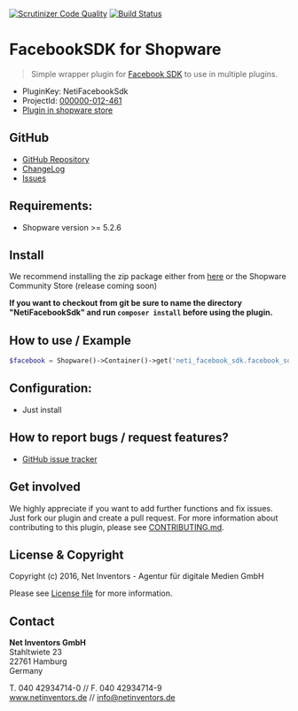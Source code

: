 [![Scrutinizer Code Quality](https://scrutinizer-ci.com/g/NetInventors/sw.ext.neti_facebook_sdk/badges/quality-score.png?b=master)](https://scrutinizer-ci.com/g/NetInventors/sw.ext.neti_facebook_sdk/?branch=master)
[![Build Status](https://scrutinizer-ci.com/g/NetInventors/sw.ext.neti_php_excel/badges/build.png?b=master)](https://scrutinizer-ci.com/g/NetInventors/sw.ext.neti_php_excel/build-status/master)

# FacebookSDK for Shopware
> Simple wrapper plugin for [Facebook SDK](https://developers.facebook.com/docs/reference/php/) to use in multiple plugins.

* PluginKey: NetiFacebookSdk
* ProjectId: [000000-012-461](https://redmine.netinventors.de/projects/000000-012-461/)
* [Plugin in shopware store](http://store.shopware.com/detail/index/sArticle/163296)

## GitHub
* [GitHub Repository](https://github.com/NetInventors/sw.ext.neti_facebook_sdk/) 
* [ChangeLog](https://github.com/NetInventors/sw.ext.neti_facebook_sdk/commits)
* [Issues](https://github.com/NetInventors/sw.ext.neti_facebook_sdk/issues)

## Requirements:
* Shopware version >= 5.2.6

## Install 
We recommend installing the zip package either from [here](https://github.com/NetInventors/sw.ext.neti_facebook_sdk/releases/latest) or the Shopware Community Store (release coming soon)

**If you want to checkout from git be sure to name the directory "NetiFacebookSdk" and run `composer install` before using the plugin.**

## How to use / Example
```php
$facebook = Shopware()->Container()->get('neti_facebook_sdk.facebook_sdkfactory')->createSdk();
```

## Configuration:
* Just install

## How to report bugs / request features?
* [GitHub issue tracker](https://github.com/NetInventors/sw.ext.neti_facebook_sdk/issues)

## Get involved 
We highly appreciate if you want to add further functions and fix issues. Just fork our plugin and create a pull request.
For more information about contributing to this plugin, please see [CONTRIBUTING.md](CONTRIBUTING.md).

## License & Copyright
Copyright (c) 2016, Net Inventors - Agentur für digitale Medien GmbH

Please see [License file](LICENSE) for more information.

## Contact
**Net Inventors GmbH**  
Stahltwiete 23  
22761 Hamburg  
Germany  

T. 040 42934714-0 // F. 040 42934714-9  
www.netinventors.de // info@netinventors.de 
